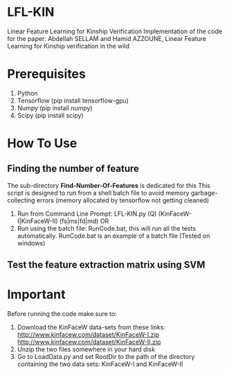 # LFL-KIN
Linear Feature Learning for Kinship Verification
Implementation of the code for the paper:
Abdellah SELLAM and Hamid AZZOUNE, Linear Feature Learning for Kinship verification in the wild

# Prerequisites
1. Python
2. Tensorflow (pip install tensorflow-gpu)
3. Numpy (pip install numpy)
4. Scipy (pip install scipy)

# How To Use
## Finding the number of feature
The sub-directory **Find-Number-Of-Features** is dedicated for this
This script is designed to run from a shell batch file to avoid memory garbage-collecting errors (memory allocated by tensorflow not getting cleaned)
1. Run from Command Line Prompt: LFL-KIN.py (Q) (KinFaceW-I|KinFaceW-II) (fs|ms|fd|md)
 OR
2. Run using the batch file: RunCode.bat, this will run all the tests automatically. RunCode.bat is an example of a batch file (Tested on windows)
## Test the feature extraction matrix using SVM

# Important
Before running the code make sure to:
1. Download the KinFaceW data-sets from these links: http://www.kinfacew.com/dataset/KinFaceW-I.zip
http://www.kinfacew.com/dataset/KinFaceW-II.zip
2. Unzip the two files somewhere in your hard disk
3. Go to LoadData.py and set RootDir to the path of the directory containing the two data sets: KinFaceW-I and KinFaceW-II

